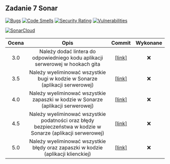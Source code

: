 ## Zadanie 7 Sonar

[![Bugs](https://sonarcloud.io/api/project_badges/measure?project=Qazorr_e-biznes-sonar&metric=bugs)](https://sonarcloud.io/summary/new_code?id=Qazorr_e-biznes-sonar)
[![Code Smells](https://sonarcloud.io/api/project_badges/measure?project=Qazorr_e-biznes-sonar&metric=code_smells)](https://sonarcloud.io/summary/new_code?id=Qazorr_e-biznes-sonar)
[![Security Rating](https://sonarcloud.io/api/project_badges/measure?project=Qazorr_e-biznes-sonar&metric=security_rating)](https://sonarcloud.io/summary/new_code?id=Qazorr_e-biznes-sonar)
[![Vulnerabilities](https://sonarcloud.io/api/project_badges/measure?project=Qazorr_e-biznes-sonar&metric=vulnerabilities)](https://sonarcloud.io/summary/new_code?id=Qazorr_e-biznes-sonar)

[![SonarCloud](https://sonarcloud.io/images/project_badges/sonarcloud-black.svg)](https://sonarcloud.io/summary/new_code?id=Qazorr_e-biznes-sonar)

| Ocena |                                                     Opis                                                     |   Commit   | Wykonane |
| :---: | :----------------------------------------------------------------------------------------------------------: | :--------: | :------: |
|  3.0  |                Należy dodać lintera do odpowiedniego kodu aplikacji serwerowej w hookach gita                | [[link]]() |   :x:    |
|  3.5  |                 Należy wyeliminować wszystkie bugi w kodzie w Sonarze (aplikacji serwerowej)                 | [[link]]() |   :x:    |
|  4.0  |               Należy wyeliminować wszystkie zapaszki w kodzie w Sonarze (aplikacji serwerowej)               | [[link]]() |   :x:    |
|  4.5  | Należy wyeliminować wszystkie podatności oraz błędy bezpieczeństwa w kodzie w Sonarze (aplikacji serwerowej) | [[link]]() |   :x:    |
|  5.0  |              Należy wyeliminować wszystkie błędy oraz zapaszki w kodzie (aplikacji klienckiej)               | [[link]]() |   :x:    |
